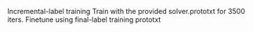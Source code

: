 
Incremental-label training
Train with the provided solver.prototxt for 3500 iters.
Finetune using final-label training prototxt 

